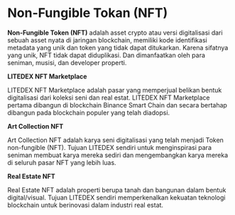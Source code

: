 # Non-Fungible Tokan \(NFT\)

**Non-Fungible Token \(NFT\)** adalah asset crypto atau versi digitalisasi dari sebuah asset nyata di jaringan blockchain, memiliki kode identifikasi metadata yang unik dan token yang tidak dapat ditukarkan. Karena sifatnya yang unik, NFT tidak dapat diduplikasi. Dan dimanfaatkan oleh para seniman, musisi, dan developer properti.

**LITEDEX NFT Marketplace**

LITEDEX NFT Marketplace adalah pasar yang memperjual belikan bentuk digitalisasi dari koleksi seni dan real estat. LITEDEX NFT Marketplace pertama dibangun  di blockchain Binance Smart Chain dan secara bertahap dibangun pada blockchain populer yang telah diadopsi. 

**Art Collection NFT**

Art Collection NFT adalah karya seni digitalisasi yang telah menjadi Token non-fungible \(NFT\). Tujuan LITEDEX sendiri untuk menginspirasi para seniman membuat karya mereka sediri dan mengembangkan karya mereka di seluruh pasar NFT yang lebih luas. 

**Real Estate NFT**

Real Estate NFT adalah properti berupa tanah dan bangunan dalam bentuk digital/visual. Tujuan LITEDEX sendiri memperkenalkan kekuatan teknologi blockchain untuk berinovasi dalam industri real estat.

